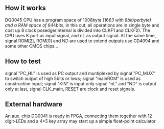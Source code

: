 <!---

This file is used to generate your project datasheet. Please fill in the information below and delete any unused
sections.

You can also include images in this folder and reference them in the markdown. Each image must be less than
512 kb in size, and the combined size of all images must be less than 1 MB.
-->

## How it works

DG0045 CPU has a program space of 1008byte (16*63 with 8bit/perbyte) and a RAM space of 64*4bits, in this cut, all operations are in single byte and cost up 8 clock posedge(internal is divided into CLKF1 and CLKF2). The CPU uses K port as input signal, and nL as output signal. At the same time, signal ROM[2], ROM[0] and ND are used to extend outputs use CD4094 and some other CMOS chips...

## How to test

signal "PC_HL" is used as PC output and muntiplexed by signal "PC_MUX" to switch output of high 5bits or lows;
signal "mainROM" is used as construction input;
signal "KIN" is input only 
signal "nL" and "ND" is output only
at last, signal CLK_main, RESET are clock and reset signals.

## External hardware

An aux. chip DG0041 is ready in FPGA, connecting them together with 12 digit-LEDs and a 4*5 key array may start up a simple float-point calculator
